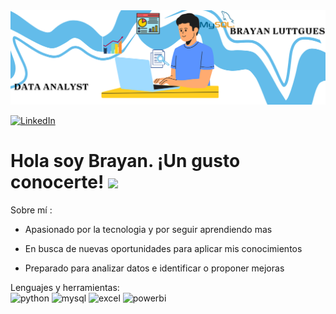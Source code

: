 <div id="header" align="center">
  <img decoding="async" src="Banner Brayan.png" width="1200"/>
</div>

[![LinkedIn](https://img.shields.io/badge/LinkedIn-0077B5?style=for-the-badge&logo=linkedin&logoColor=white)](https://www.linkedin.com/in/brayan-luttgues-araya)

<h1>
  Hola soy Brayan. ¡Un gusto conocerte!
  <img decoding="async" src="https://media.giphy.com/media/hvRJCLFzcasrR4ia7z/giphy.gif" width="30px"/>
</h1>

 <div id="header" align="left">
 Sobre mí : 
   
* Apasionado por la tecnologia y por seguir aprendiendo mas
   
* En busca de nuevas oportunidades para aplicar mis conocimientos
   
* Preparado para analizar datos e identificar o proponer mejoras
      
 </div>
 <div id="header" align="left">
 Lenguajes y herramientas:
 </div>
<div id="header" align="left">

<img decoding="async" src="https://img.shields.io/badge/Python-3776AB?style=for-the-badge&logo=python&logoColor=white" alt="python"/>
  </a>
<img decoding="async" src="https://img.shields.io/badge/MySQL-6DB33F?style=for-the-badge&logo=mysql&logoColor=white" alt="mysql"/>
  </a>
<img decoding="async" src="https://img.shields.io/badge/Microsoft_Excel-217346?style=for-the-badge&logo=microsoft-excel&logoColor=white" alt="excel"/>
  </a>
<img decoding="async" src="https://img.shields.io/badge/Power_BI-FFBE00?style=for-the-badge&logo=Power-BI&logoColor=white" alt="powerbi"/>
  </a>

</div>
